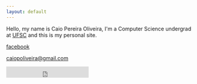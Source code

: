 ```yaml
---
layout: default
---
```


Hello, my name is Caio Pereira Oliveira, I'm a Computer Science undergrad at [UFSC](http://ufsc.br) and this is my personal site.

[facebook](https://www.facebook.com/caiopo)

[caiopoliveira@gmail.com](mailto:caiopoliveira@gmail.com)

<iframe src="https://ghbtns.com/github-btn.html?user=caiopo&type=follow&count=true&size=large" frameborder="0" scrolling="0" width="220px" height="30px"></iframe>
